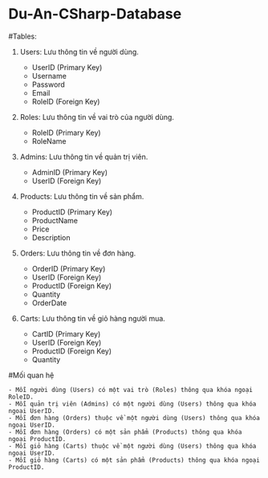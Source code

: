 # Du-An-CSharp-Database
#Tables:
    
1. Users: Lưu thông tin về người dùng.
    - UserID (Primary Key)
    - Username
    - Password
    - Email
    - RoleID (Foreign Key)    

2. Roles: Lưu thông tin về vai trò của người dùng.
    - RoleID (Primary Key)    
    - RoleName 

3. Admins: Lưu thông tin về quản trị viên.
    - AdminID (Primary Key)
    - UserID (Foreign Key)

4. Products: Lưu thông tin về sản phẩm.
    - ProductID (Primary Key)
    - ProductName
    - Price
    - Description
5. Orders: Lưu thông tin về đơn hàng.
    - OrderID (Primary Key)
    - UserID (Foreign Key)
    - ProductID (Foreign Key)
    - Quantity
    - OrderDate

6. Carts: Lưu thông tin về giỏ hàng người mua.
    - CartID (Primary Key)
    - UserID (Foreign Key)
    - ProductID (Foreign Key)
    - Quantity

#Mối quan hệ

    - Mỗi người dùng (Users) có một vai trò (Roles) thông qua khóa ngoại RoleID.
    - Mỗi quản trị viên (Admins) có một người dùng (Users) thông qua khóa ngoại UserID.
    - Mỗi đơn hàng (Orders) thuộc về một người dùng (Users) thông qua khóa ngoại UserID.
    - Mỗi đơn hàng (Orders) có một sản phẩm (Products) thông qua khóa ngoại ProductID.
    - Mỗi giỏ hàng (Carts) thuộc về một người dùng (Users) thông qua khóa ngoại UserID.
    - Mỗi giỏ hàng (Carts) có một sản phẩm (Products) thông qua khóa ngoại ProductID.
